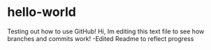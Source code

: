 # hello-world
Testing out how to use GitHub!
Hi, Im editing this text file to see how branches and commits work!
-Edited Readme to reflect progress
